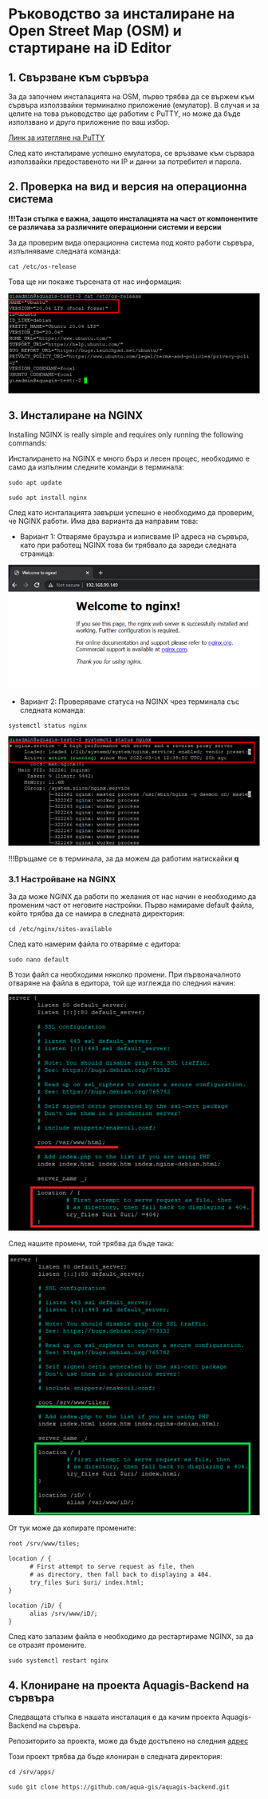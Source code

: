 # Ръководство за инсталиране на Open Street Map (OSM) и стартиране на iD Editor

## 1. Свързване към сървъра

За да започнем инсталацията на OSM, първо трябва да се вържем към сървъра използвайки терминално приложение (емулатор). В случая и за целите на това ръководство ще работим с PuTTY, но може да бъде използвано и друго приложение по ваш избор.

   [Линк за изтегляне на PuTTY](https://www.putty.org/)

След като инсталираме успешно емулатора, се връзваме към сървара използвайки предоставеното ни IP и данни за потребител и парола.


## 2. Проверка на вид и версия на операционна система

**!!!Тази стъпка е важна, защото инсталацията на част от компонентите се различава за различните операционни системи и версии**

За да проверим вида операционна система под която работи сървъра, изпълняваме следната команда:

```
cat /etc/os-release
```
Това ще ни покаже търсената от нас информация: 

 ![Image#1](/src/img/IMG_001.png)  

## 3. Инсталиране на NGINX

Installing NGINX is really simple and requires only running the following commands:

Инсталирането на NGINX е много бърз и лесен процес, необходимо е само да изпълним следните команди в терминала:

```
sudo apt update
```
```
sudo apt install nginx
```

След като иснталацията завърши успешно е необходимо да проверим, че NGINX работи. Има два варианта да направим това:

- Вариант 1: Отваряме браузъра и изписваме IP адреса на сървъра, като при работещ NGINX това би трябвало да зареди следната страница: 

![Image#2](/src/img/IMG_002.png)  

- Вариант 2: Проверяваме статуса на NGINX чрез терминала със следната команда:

```
systemctl status nginx
```

![Image#2.1](/src/img/IMG_002.1.png)  

!!!Връщаме се в терминала, за да можем да работим натискайки **q**

### 3.1 Настройване на NGINX

За да може NGINX да работи по желания от нас начин е необходимо да променим част от неговите настройки. Първо намираме default файла, който трябва да се намира в следната директория: 

```
cd /etc/nginx/sites-available
```

След като намерим файла го отваряме с едитора:

```
sudo nano default
```

В този файл са необходими няколко промени. При първоначалното отваряне на файла в едитора, той ще изглежда по следния начин: 

![Image#3](/src/img/IMG_003.png)  

След нашите промени, той трябва да бъде така: 

![Image#4](/src/img/IMG_004.png) 

От тук може да копирате промените: 

```
root /srv/www/tiles;
```
```
location / {
      # First attempt to serve request as file, then
      # as directory, then fall back to displaying a 404.
      try_files $uri $uri/ index.html;
}
```
```
location /iD/ {
      alias /srv/www/iD/;
}
```
След като запазим файла е необходимо да рестартираме NGINX, за да се отразят промените.

```
sudo systemctl restart nginx
```

## 4. Клониране на проекта Aquagis-Backend на сървъра

Следващата стъпка в нашата инсталация е да качим проекта Aquagis-Backend на сървъра. 

Репозиторито за проекта, може да бъде достъпено на следния [адрес](https://github.com/aqua-gis/aquagis-backend) 

Този проект трябва да бъде клониран в следната директория: 

```
cd /srv/apps/
```
```
sudo git clone https://github.com/aqua-gis/aquagis-backend.git
```